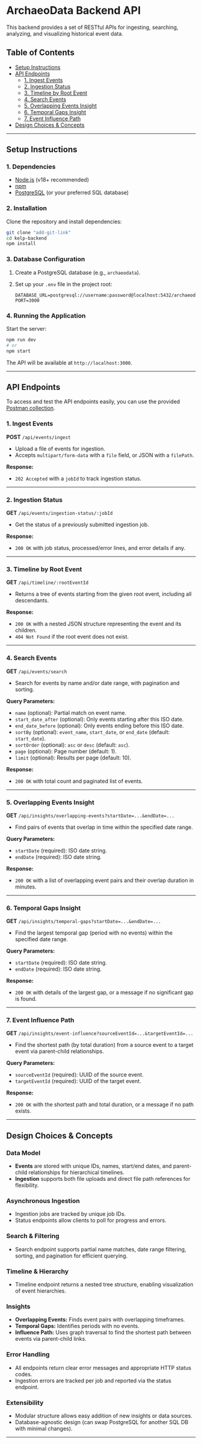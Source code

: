 # ArchaeoData Backend API

This backend provides a set of RESTful APIs for ingesting, searching, analyzing, and visualizing historical event data.

## Table of Contents

- [Setup Instructions](#setup-instructions)
- [API Endpoints](#api-endpoints)
  - [1. Ingest Events](#1-ingest-events)
  - [2. Ingestion Status](#2-ingestion-status)
  - [3. Timeline by Root Event](#3-timeline-by-root-event)
  - [4. Search Events](#4-search-events)
  - [5. Overlapping Events Insight](#5-overlapping-events-insight)
  - [6. Temporal Gaps Insight](#6-temporal-gaps-insight)
  - [7. Event Influence Path](#7-event-influence-path)
- [Design Choices & Concepts](#design-choices--concepts)

---

## Setup Instructions

### 1. Dependencies

- [Node.js](https://nodejs.org/) (v18+ recommended)
- [npm](https://www.npmjs.com/)
- [PostgreSQL](https://www.postgresql.org/) (or your preferred SQL database)

### 2. Installation

Clone the repository and install dependencies:

```sh
git clone "add-git-link"
cd kelp-backend
npm install
```

### 3. Database Configuration

1. Create a PostgreSQL database (e.g., `archaeodata`).
2. Set up your `.env` file in the project root:

    ```
    DATABASE_URL=postgresql://username:password@localhost:5432/archaeodata
    PORT=3000
    ```

### 4. Running the Application

Start the server:

```sh
npm run dev
# or
npm start
```

The API will be available at `http://localhost:3000`.

---

## API Endpoints

To access and test the API endpoints easily, you can use the provided [Postman collection](./api.postman_collection.json).

### 1. Ingest Events

**POST** `/api/events/ingest`

- Upload a file of events for ingestion.
- Accepts `multipart/form-data` with a `file` field, or JSON with a `filePath`.

**Response:**
- `202 Accepted` with a `jobId` to track ingestion status.

---

### 2. Ingestion Status

**GET** `/api/events/ingestion-status/:jobId`

- Get the status of a previously submitted ingestion job.

**Response:**
- `200 OK` with job status, processed/error lines, and error details if any.

---

### 3. Timeline by Root Event

**GET** `/api/timeline/:rootEventId`

- Returns a tree of events starting from the given root event, including all descendants.

**Response:**
- `200 OK` with a nested JSON structure representing the event and its children.
- `404 Not Found` if the root event does not exist.

---

### 4. Search Events

**GET** `/api/events/search`

- Search for events by name and/or date range, with pagination and sorting.

**Query Parameters:**
- `name` (optional): Partial match on event name.
- `start_date_after` (optional): Only events starting after this ISO date.
- `end_date_before` (optional): Only events ending before this ISO date.
- `sortBy` (optional): `event_name`, `start_date`, or `end_date` (default: `start_date`).
- `sortOrder` (optional): `asc` or `desc` (default: `asc`).
- `page` (optional): Page number (default: 1).
- `limit` (optional): Results per page (default: 10).

**Response:**
- `200 OK` with total count and paginated list of events.

---

### 5. Overlapping Events Insight

**GET** `/api/insights/overlapping-events?startDate=...&endDate=...`

- Find pairs of events that overlap in time within the specified date range.

**Query Parameters:**
- `startDate` (required): ISO date string.
- `endDate` (required): ISO date string.

**Response:**
- `200 OK` with a list of overlapping event pairs and their overlap duration in minutes.

---

### 6. Temporal Gaps Insight

**GET** `/api/insights/temporal-gaps?startDate=...&endDate=...`

- Find the largest temporal gap (period with no events) within the specified date range.

**Query Parameters:**
- `startDate` (required): ISO date string.
- `endDate` (required): ISO date string.

**Response:**
- `200 OK` with details of the largest gap, or a message if no significant gap is found.

---

### 7. Event Influence Path

**GET** `/api/insights/event-influence?sourceEventId=...&targetEventId=...`

- Find the shortest path (by total duration) from a source event to a target event via parent-child relationships.

**Query Parameters:**
- `sourceEventId` (required): UUID of the source event.
- `targetEventId` (required): UUID of the target event.

**Response:**
- `200 OK` with the shortest path and total duration, or a message if no path exists.

---

## Design Choices & Concepts

### Data Model

- **Events** are stored with unique IDs, names, start/end dates, and parent-child relationships for hierarchical timelines.
- **Ingestion** supports both file uploads and direct file path references for flexibility.

### Asynchronous Ingestion

- Ingestion jobs are tracked by unique job IDs.
- Status endpoints allow clients to poll for progress and errors.

### Search & Filtering

- Search endpoint supports partial name matches, date range filtering, sorting, and pagination for efficient querying.

### Timeline & Hierarchy

- Timeline endpoint returns a nested tree structure, enabling visualization of event hierarchies.

### Insights

- **Overlapping Events:** Finds event pairs with overlapping timeframes.
- **Temporal Gaps:** Identifies periods with no events.
- **Influence Path:** Uses graph traversal to find the shortest path between events via parent-child links.

### Error Handling

- All endpoints return clear error messages and appropriate HTTP status codes.
- Ingestion errors are tracked per job and reported via the status endpoint.

### Extensibility

- Modular structure allows easy addition of new insights or data sources.
- Database-agnostic design (can swap PostgreSQL for another SQL DB with minimal changes).

---